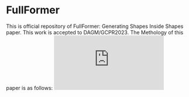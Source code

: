 # FullFormer
This is official repository of FullFormer: Generating Shapes Inside Shapes paper. This work is accepted to DAGM/GCPR2023.
The Methology of this paper is as follows:
![Alt text](https://github.com/TejaswiniMedi/FullFormer/blob/main/method1.pdf)
